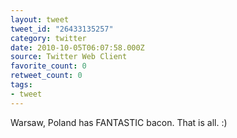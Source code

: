 ```yaml
---
layout: tweet
tweet_id: "26433135257"
category: twitter
date: 2010-10-05T06:07:58.000Z
source: Twitter Web Client
favorite_count: 0
retweet_count: 0
tags:
- tweet
---
```


Warsaw, Poland has FANTASTIC bacon.  That is all. :)
